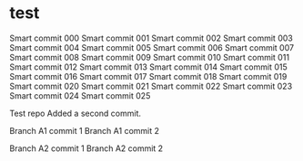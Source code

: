 # test

Smart commit 000
Smart commit 001
Smart commit 002
Smart commit 003
Smart commit 004
Smart commit 005
Smart commit 006
Smart commit 007
Smart commit 008
Smart commit 009
Smart commit 010
Smart commit 011
Smart commit 012
Smart commit 013
Smart commit 014
Smart commit 015
Smart commit 016
Smart commit 017
Smart commit 018
Smart commit 019
Smart commit 020
Smart commit 021
Smart commit 022
Smart commit 023
Smart commit 024
Smart commit 025



Test repo
Added a second commit.

Branch A1 commit 1
Branch A1 commit 2

Branch A2 commit 1
Branch A2 commit 2

